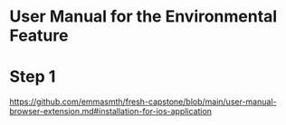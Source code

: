 # User Manual for the Environmental Feature

# Step 1

https://github.com/emmasmth/fresh-capstone/blob/main/user-manual-browser-extension.md#installation-for-ios-application
